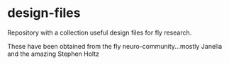 # design-files
Repository with a collection useful design files for fly research.  

These have been obtained from the fly neuro-community...mostly Janelia and the amazing Stephen Holtz
